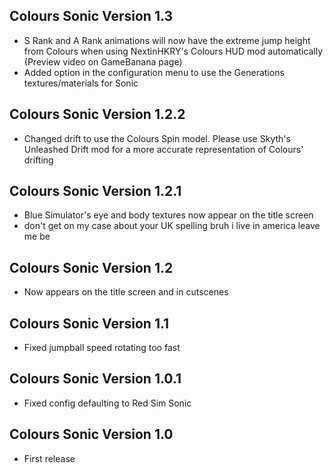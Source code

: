 ## Colours Sonic Version 1.3
- S Rank and A Rank animations will now have the extreme jump height from Colours when using NextinHKRY's Colours HUD mod automatically (Preview video on GameBanana page)
- Added option in the configuration menu to use the Generations textures/materials for Sonic
## Colours Sonic Version 1.2.2
- Changed drift to use the Colours Spin model. Please use Skyth's Unleashed Drift mod for a more accurate representation of Colours' drifting
## Colours Sonic Version 1.2.1
- Blue Simulator's eye and body textures now appear on the title screen
- don't get on my case about your UK spelling bruh i live in america leave me be
## Colours Sonic Version 1.2
- Now appears on the title screen and in cutscenes
## Colours Sonic Version 1.1
- Fixed jumpball speed rotating too fast
## Colours Sonic Version 1.0.1
- Fixed config defaulting to Red Sim Sonic
## Colours Sonic Version 1.0
- First release
